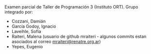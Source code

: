 Examen parcial de Taller de Programación 3 (Instituto ORT).
Grupo integrado por: 
- Cozzani, Damián
- García Godoy, Ignacio
- Laveihle, Sofía
- Raiteri, Malena (usuario de github mraiteri - algunos commits estan asociados al correo mraiteri@renatre.org.ar)
- Yepes, Eugenio
